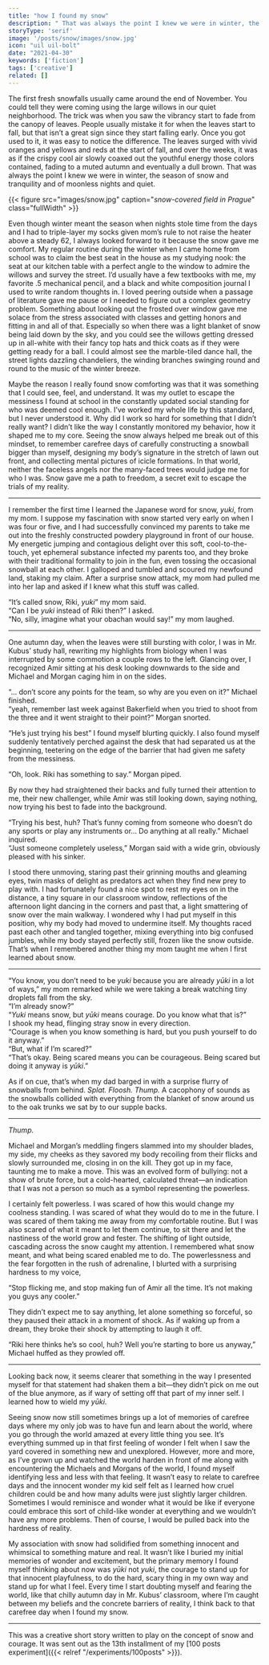 ```yaml
---
title: "how I found my snow"
description: " That was always the point I knew we were in winter, the season of snow and tranquility and of moonless nights and quiet..."
storyType: 'serif'
image: '/posts/snow/images/snow.jpg'
icon: "uil uil-bolt"
date: "2021-04-30"
keywords: ['fiction']
tags: ['creative']
related: []
---
```

The first fresh snowfalls usually came around the end of November. You could tell they were coming using the large willows in our quiet neighborhood. The trick was when you saw the vibrancy start to fade from the canopy of leaves. People usually mistake it for when the leaves start to fall, but that isn’t a great sign since they start falling early. Once you got used to it, it was easy to notice the difference. The leaves surged with vivid oranges and yellows and reds at the start of fall, and over the weeks, it was as if the crispy cool air slowly coaxed out the youthful energy those colors contained, fading to a muted autumn and eventually a dull brown. That was always the point I knew we were in winter, the season of snow and tranquility and of moonless nights and quiet.

{{< figure src="images/snow.jpg" caption="*snow-covered field in Prague*" class="fullWidth" >}}

Even though winter meant the season when nights stole time from the days and I had to triple-layer my socks given mom’s rule to not raise the heater above a steady 62, I always looked forward to it because the snow gave me comfort. My regular routine during the winter when I came home from school was to claim the best seat in the house as my studying nook: the seat at our kitchen table with a perfect angle to the window to admire the willows and survey the street. I’d usually have a few textbooks with me, my favorite .5 mechanical pencil, and a black and white composition journal I used to write random thoughts in. I loved peering outside when a passage of literature gave me pause or I needed to figure out a complex geometry problem. Something about looking out the frosted over window gave me solace from the stress associated with classes and getting honors and fitting in and all of that. Especially so when there was a light blanket of snow being laid down by the sky, and you could see the willows getting dressed up in all-white with their fancy top hats and thick coats as if they were getting ready for a ball. I could almost see the marble-tiled dance hall, the street lights dazzling chandeliers, the winding branches swinging round and round to the music of the winter breeze.

Maybe the reason I really found snow comforting was that it was something that I could see, feel, and understand. It was my outlet to escape the messiness I found at school in the constantly updated social standing for who was deemed cool enough. I’ve worked my whole life by this standard, but I never understood it. Why did I work so hard for something that I didn’t really want? I didn’t like the way I constantly monitored my behavior, how it shaped me to my core. Seeing the snow always helped me break out of this mindset, to remember carefree days of carefully constructing a snowball bigger than myself, designing my body’s signature in the stretch of lawn out front, and collecting mental pictures of icicle formations. In that world, neither the faceless angels nor the many-faced trees would judge me for who I was. Snow gave me a path to freedom, a secret exit to escape the trials of my reality.

----------

I remember the first time I learned the Japanese word for snow, *yuki*, from my mom. I suppose my fascination with snow started very early on when I was four or five, and I had successfully convinced my parents to take me out into the freshly constructed powdery playground in front of our house. My energetic jumping and contagious delight over this soft, cool-to-the-touch, yet ephemeral substance infected my parents too, and they broke with their traditional formality to join in the fun, even tossing the occasional snowball at each other. I galloped and tumbled and scoured my newfound land, staking my claim. After a surprise snow attack, my mom had pulled me into her lap and asked if I knew what this stuff was called.

“It’s called snow, Riki, *yuki*” my mom said.\
“Can I be *yuki* instead of Riki then?” I asked.\
“No, silly, imagine what your obachan would say!” my mom laughed.

----------

One autumn day, when the leaves were still bursting with color, I was in Mr. Kubus’ study hall, rewriting my highlights from biology when I was interrupted by some commotion a couple rows to the left. Glancing over, I recognized Amir sitting at his desk looking downwards to the side and Michael and Morgan caging him in on the sides.

“... don’t score any points for the team, so why are you even on it?” Michael finished.\
“yeah, remember last week against Bakerfield when you tried to shoot from the three and it went straight to their point?” Morgan snorted.

“He’s just trying his best” I found myself blurting quickly. I also found myself suddenly tentatively perched against the desk that had separated us at the beginning, teetering on the edge of the barrier that had given me safety from the messiness.

“Oh, look. Riki has something to say.” Morgan piped.

By now they had straightened their backs and fully turned their attention to me, their new challenger, while Amir was still looking down, saying nothing, now trying his best to fade into the background.

“Trying his best, huh? That’s funny coming from someone who doesn’t do any sports or play any instruments or... Do anything at all really.” Michael inquired.\
“Just someone completely useless,” Morgan said with a wide grin, obviously pleased with his sinker.

I stood there unmoving, staring past their grinning mouths and gleaming eyes, twin masks of delight as predators act when they find new prey to play with. I had fortunately found a nice spot to rest my eyes on in the distance, a tiny square in our classroom window, reflections of the afternoon light dancing in the corners and past that, a light smattering of snow over the main walkway. I wondered why I had put myself in this position, why my body had moved to undermine itself. My thoughts raced past each other and tangled together, mixing everything into big confused jumbles, while my body stayed perfectly still, frozen like the snow outside. That’s when I remembered another thing my mom taught me when I first learned about snow.

----------

“You know, you don’t need to be *yuki* because you are already *yūki* in a lot of ways,” my mom remarked while we were taking a break watching tiny droplets fall from the sky.\
“I’m already snow?”\
“*Yuki* means snow, but *yūki* means courage. Do you know what that is?”\
I shook my head, flinging stray snow in every direction.\
“Courage is when you know something is hard, but you push yourself to do it anyway.”\
“But, what if I’m scared?”\
“That’s okay. Being scared means you can be courageous. Being scared but doing it anyway is *yūki*.”

As if on cue, that’s when my dad barged in with a surprise flurry of snowballs from behind.
*Splat. Floosh. Thump.*
A cacophony of sounds as the snowballs collided with everything from the blanket of snow around us to the oak trunks we sat by to our supple backs.

----------

*Thump.*

Michael and Morgan’s meddling fingers slammed into my shoulder blades, my side, my cheeks as they savored my body recoiling from their flicks and slowly surrounded me, closing in on the kill. They got up in my face, taunting me to make a move. This was an evolved form of bullying: not a show of brute force, but a cold-hearted, calculated threat—an indication that I was not a person so much as a symbol representing the powerless.

I certainly felt powerless. I was scared of how this would change my coolness standing. I was scared of what they would do to me in the future. I was scared of them taking me away from my comfortable routine. But I was also scared of what it meant to let them continue, to sit there and let the nastiness of the world grow and fester. The shifting of light outside, cascading across the snow caught my attention. I remembered what snow meant, and what being scared enabled me to do. The powerlessness and the fear forgotten in the rush of adrenaline, I blurted with a surprising hardness to my voice,

“Stop flicking me, and stop making fun of Amir all the time. It’s not making you guys any cooler.”

They didn’t expect me to say anything, let alone something so forceful, so they paused their attack in a moment of shock. As if waking up from a dream, they broke their shock by attempting to laugh it off.

“Riki here thinks he’s so cool, huh? Well you’re starting to bore us anyway,” Michael huffed as they prowled off.

----------

Looking back now, it seems clearer that something in the way I presented myself for that statement had shaken them a bit—they didn’t pick on me out of the blue anymore, as if wary of setting off that part of my inner self. I learned how to wield my *yūki*.

Seeing snow now still sometimes brings up a lot of memories of carefree days where my only job was to have fun and learn about the world, where you go through the world amazed at every little thing you see. It’s everything summed up in that first feeling of wonder I felt when I saw the yard covered in something new and unexplored. However, more and more, as I’ve grown up and watched the world harden in front of me along with encountering the Michaels and Morgans of the world, I found myself identifying less and less with that feeling. It wasn’t easy to relate to carefree days and the innocent wonder my kid self felt as I learned how cruel children could be and how many adults were just slightly larger children. Sometimes I would reminisce and wonder what it would be like if everyone could embrace this sort of child-like wonder at everything and we wouldn’t have any more problems. Then of course, I would be pulled back into the hardness of reality.

My association with snow had solidified from something innocent and whimsical to something mature and real. It wasn’t like I buried my initial memories of wonder and excitement, but the primary memory I found myself thinking about now was *yūki* not *yuki*, the courage to stand up for that innocent playfulness, to do the hard, scary thing in my own way and stand up for what I feel. Every time I start doubting myself and fearing the world, like that chilly autumn day in Mr. Kubus’ classroom, where I’m caught between my beliefs and the concrete barriers of reality,  I think back to that carefree day when I found my snow.

---
This was a creative short story written to play on the concept of snow and courage. It was sent out as the 13th installment of my [100 posts experiment]({{< relref "/experiments/100posts" >}}).
